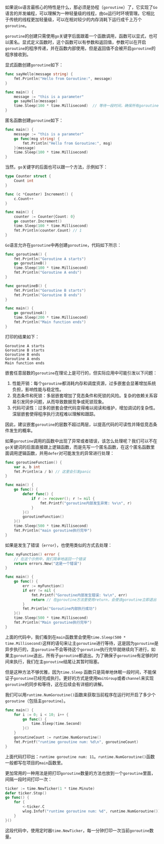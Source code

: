 如果说`Go`语言最核心的特性是什么，那必须是协程（`goroutine`）了，它实现了`Go`语言的并发编程，可以理解为一种轻量级的线程，由`Go`运行时环境管理。它相比于传统的线程更加轻量级，可以在相对较少的内存消耗下运行成千上万个`goroutine`。

`goroutine`的创建只需使用`go`关键字后面跟着一个函数调用，函数可以显式，也可以匿名。显式定义函数时，这个函数可以有参数和返回值，参数可以在开启`goroutine`的程序传递，并在函数内部使用，但是返回值不会被开启`goroutine`的程序接收到。

显式函数创建`goroutine`如下：

```go
func sayHello(message string) {
    fmt.Println("Hello from Goroutine:", message)
}

func main() {
    message := "this is a parameter"
    go sayHello(message)
    time.Sleep(100 * time.Millisecond)  // 等待一段时间，确保所有goroutine执行完成
}
```

匿名函数创建`goroutine`如下：

```go
func main() {
    message := "this is a parameter"
    go func(msg string) {
        fmt.Println("Hello from Goroutine:", msg)
    }(message)
    time.Sleep(100 * time.Millisecond)
}
```

当然，`go`关键字的后面也可以跟一个方法，示例如下：

```go
type Counter struct {
	Count int
}

func (c *Counter) Increment() {
	c.Count++
}

func main() {
	counter := Counter{Count: 0}
	go counter.Increment()
	time.Sleep(100 * time.Millisecond)
	fmt.Println(counter.Count) // 1
}
```

`Go`语言允许在`goroutine`中再创建`goroutine`，代码如下所示：

```go
func goroutineA() {
	fmt.Println("Goroutine A starts")
	go goroutineB()
	time.Sleep(100 * time.Millisecond)
	fmt.Println("Goroutine A ends")
}

func goroutineB() {
	fmt.Println("Goroutine B starts")
	fmt.Println("Goroutine B ends")
}

func main() {
	go goroutineA()
	time.Sleep(200 * time.Millisecond)
	fmt.Println("Main function ends")
}
```

打印的结果如下：

```
Goroutine A starts
Goroutine B starts
Goroutine B ends
Goroutine A ends
Main function ends
```

嵌套任意层数的`goroutine`在理论上是可行的，但实际应用中可能引发以下问题：

1. 性能开销：每个`goroutine`都消耗内存和调度资源，过多嵌套会显著增加系统负担，影响性能与稳定性。
2. 竞态条件和死锁：多层嵌套增加了竞态条件和死锁的风险。复杂的依赖关系容易引发同步问题，从而导致数据竞争或死锁现象。
3. 代码可读性：过多的嵌套会使代码变得难以阅读和维护，增加调试的复杂性。深层嵌套使得程序执行流程难以理解和跟踪。

因此，建议嵌套`goroutine`的层数不超过两层，以提高代码的可读性并降低竞态条件发生的概率。

如果`goroutine`调用的函数中出现了异常或者错误，该怎么处理呢？我们可以不在`go`关键词的后面直接跟上逻辑函数，而是先写一个匿名函数，在这个匿名函数里面调用逻辑函数，并用`defer`对可能发生的异常进行处理：

```go
func goroutineFunction() {
	var a, b int
	fmt.Println(a / b) // 这里会引发panic
}

func main() {
	go func() {
		defer func() {
            if r := recover(); r != nil {
                fmt.Printf("goroutine内部发生异常: %v\n", r)
            }
		}()
		goroutineFunction()
	}()
	time.Sleep(500 * time.Millisecond)
	fmt.Println("main goroutine执行完毕")
}
```

如果是发生了错误（`error`），也使用类似的方式去处理：

```go
func myFunction() error {
	// 在这个示例中，我们简单地返回一个错误
	return errors.New("这是一个错误")
}

func main() {
	go func() {
		err := myFunction()
		if err != nil {
			fmt.Printf("Goroutine内部发生错误: %v\n", err)
			return // 在goroutine方法里使用return，会使该goroutine立即退出
		}
		fmt.Println("Goroutine内部执行成功")
	}()
	time.Sleep(500 * time.Millisecond)
	fmt.Println("Main goroutine执行完毕")
}
```

上面的代码中，我们看到在`main`函数里会使用`time.Sleep(500 * time.Millisecond)`这样的语句来让主`goroutine`进行等待，这是因为`goroutine`是异步执行的，主`goroutine`不会等待这个`goroutine`执行完毕就继续向下进行，如果主`goroutine`退出，所有子`goroutine`都退出。为了确保子`goroutine`有足够的时间来执行，我们在主`goroutine`结尾让其暂时阻塞。

但是这种方法不够优雅，因为`time.Sleep` 函数只是简单地休眠一段时间，不能保证子`goroutine`已经完成执行。更好的方式是使用`WaitGroup`或者`channel`来实现`goroutine`的同步和等待，这在后续会有详细的讲解。

我们可以用`runtime.NumGoroutine()`函数来获取当前程序在运行时开启了多少个`goroutine`（包括主`goroutine`）。

```go
func main() {
	for i := 0; i < 10; i++ {
		go func() {
			time.Sleep(time.Second)
		}()
	}
	goroutineCount := runtime.NumGoroutine()
	fmt.Printf("runtime goroutine num: %d\n", goroutineCount)
}
```

上面代码打印出：`runtime goroutine num: 11`。`runtime.NumGoroutine()`函数一般都写在项目的`main`函数里。

更加常用的一种用法是把打印`goroutine`数量的方法也放到一个`goroutine`里面，间隔一段时间打印一次：

```go
ticker := time.NewTicker(1 * time.Minute)
defer ticker.Stop()
go func() {
	for {
		<-ticker.C
        wlog.Infof("runtime goroutine num: %d", runtime.NumGoroutine()).Log()
	}
}()
```

这段代码中，使用定时器`time.NewTicker`，每一分钟打印一次当前`goroutine`数量。
